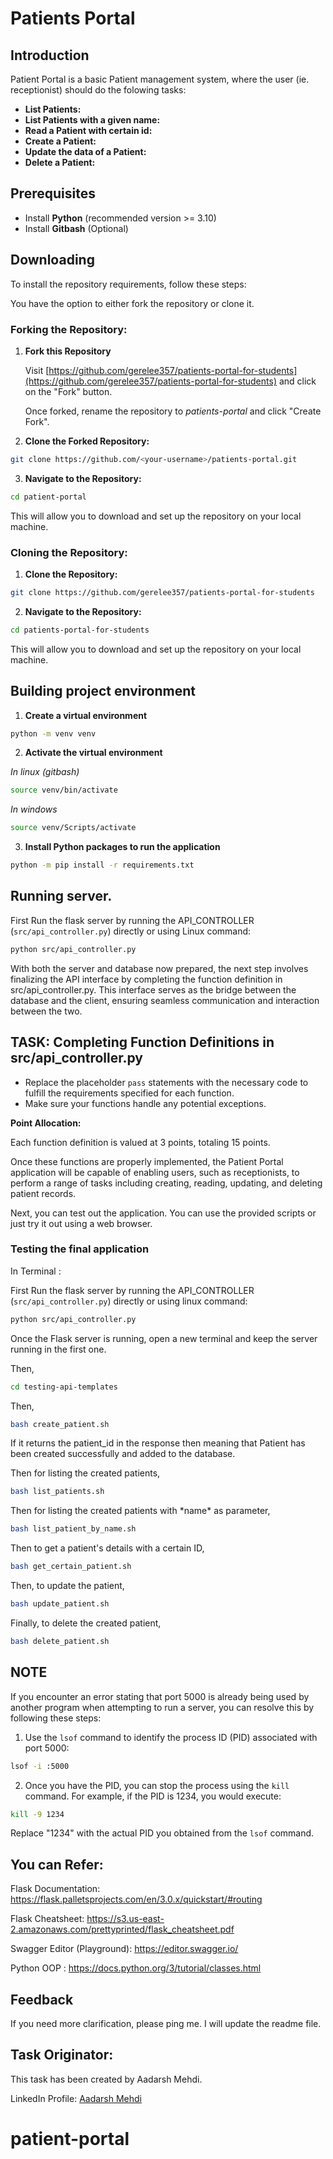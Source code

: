 # Patients Portal

## Introduction

Patient Portal is a basic Patient management system, where the user (ie. receptionist) should do the folowing tasks:
- **List Patients:**
- **List Patients with a given name:**
- **Read a Patient with certain id:**
- **Create a Patient:**
- **Update the data of a Patient:**
- **Delete a Patient:**

## Prerequisites

- Install **Python** (recommended version >= 3.10)
- Install **Gitbash** (Optional)

## Downloading 

To install the repository requirements, follow these steps:

You have the option to either fork the repository or clone it.

### Forking the Repository: 

1. **Fork this Repository**

   Visit [https://github.com/gerelee357/patients-portal-for-students](https://github.com/gerelee357/patients-portal-for-students) and click on the "Fork" button.

   Once forked, rename the repository to *patients-portal* and click "Create Fork".

2. **Clone the Forked Repository:**

```bash
git clone https://github.com/<your-username>/patients-portal.git
```



3. **Navigate to the Repository:**
```bash
cd patient-portal
```
This will allow you to download and set up the repository on your local machine.

### Cloning the Repository:

1. **Clone the Repository:**

```bash
git clone https://github.com/gerelee357/patients-portal-for-students
```

2. **Navigate to the Repository:**
```bash
cd patients-portal-for-students
```

This will allow you to download and set up the repository on your local machine.

## Building project environment

1. **Create a virtual environment**
```bash
python -m venv venv
```

2. **Activate the virtual environment**

*In linux (gitbash)*

```bash
source venv/bin/activate
```

*In windows*
```bash
source venv/Scripts/activate
```

3. **Install Python packages to run the application**
```bash
python -m pip install -r requirements.txt
```

## Running server.
   
   First Run the flask server by running the API_CONTROLLER (`src/api_controller.py`) directly or using Linux command:
```bash
python src/api_controller.py
```

With both the server and database now prepared, the next step involves finalizing the API interface by completing the function definition in src/api_controller.py. This interface serves as the bridge between the database and the client, ensuring seamless communication and interaction between the two.  

## TASK: Completing Function Definitions in src/api_controller.py

- Replace the placeholder `pass` statements with the necessary code to fulfill the requirements specified for each function. 
- Make sure your functions handle any potential exceptions.

**Point Allocation:** 

Each function definition is valued at 3 points, totaling 15 points.

Once these functions are properly implemented, the Patient Portal application will be capable of enabling users, such as receptionists, to perform a range of tasks including creating, reading, updating, and deleting patient records.


Next, you can test out the application. You can use the provided scripts or just try it out using a web browser.

### Testing the final application

In Terminal :

First Run the flask server by running the API_CONTROLLER (`src/api_controller.py`) directly or using linux command:
```bash
python src/api_controller.py
```
Once the Flask server is running, open a new terminal and keep the server running in the first one.

Then,
```bash
cd testing-api-templates
```

Then,
```bash
bash create_patient.sh
```

If it returns the patient_id in the response then meaning that Patient has been created successfully and added to the database.

Then for listing the created patients,
```bash
bash list_patients.sh
```

Then for listing the created patients with \*name\* as parameter,
```bash
bash list_patient_by_name.sh
```

Then to get a patient's details with a certain ID,
```bash
bash get_certain_patient.sh
```

Then, to update the patient,
```bash
bash update_patient.sh
```

Finally, to delete the created patient,
```bash
bash delete_patient.sh
```

## NOTE

If you encounter an error stating that port 5000 is already being used by another program when attempting to run a server, you can resolve this by following these steps:

1. Use the `lsof` command to identify the process ID (PID) associated with port 5000:

```bash
lsof -i :5000
```

2. Once you have the PID, you can stop the process using the `kill` command. For example, if the PID is 1234, you would execute:

```bash
kill -9 1234
```

Replace "1234" with the actual PID you obtained from the `lsof` command.

## You can Refer:

Flask Documentation: https://flask.palletsprojects.com/en/3.0.x/quickstart/#routing

Flask Cheatsheet: https://s3.us-east-2.amazonaws.com/prettyprinted/flask_cheatsheet.pdf

Swagger Editor (Playground): https://editor.swagger.io/

Python OOP : https://docs.python.org/3/tutorial/classes.html


## Feedback

If you need more clarification, please ping me. I will update the readme file.


## Task Originator:

This task has been created by Aadarsh Mehdi.

LinkedIn Profile: [Aadarsh Mehdi](https://www.linkedin.com/in/aadarsh-mehdi-73754b13b/)








# patient-portal
